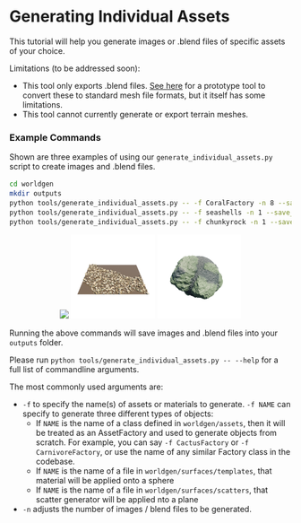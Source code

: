 # Generating Individual Assets

This tutorial will help you generate images or .blend files of specific assets of your choice.

Limitations (to be addressed soon): 
- This tool only exports .blend files. [See here](../infinigen/datagen/tools/export/README.md) for a prototype tool to convert these to standard mesh file formats, but it itself has some limitations. 
- This tool cannot currently generate or export terrain meshes.

### Example Commands

Shown are three examples of using our `generate_individual_assets.py` script to create images and .blend files.

```bash
cd worldgen
mkdir outputs
python tools/generate_individual_assets.py -- -f CoralFactory -n 8 --save_blend
python tools/generate_individual_assets.py -- -f seashells -n 1 --save_blend
python tools/generate_individual_assets.py -- -f chunkyrock -n 1 --save_blend
```

<p align="center">
  <img src="images/individual_assets/coral.png" width="150" />
  <img src="images/individual_assets/seashells.png" width="150" />
  <img src="images/individual_assets/chunkyrock.png" width="150" />
</p>

Running the above commands will save images and .blend files into your `outputs` folder.

Please run `python tools/generate_individual_assets.py -- --help` for a full list of commandline arguments.

The most commonly used arguments are:
- `-f` to specify the name(s) of assets or materials to generate. `-f NAME` can specify to generate three different types of objects:
   - If `NAME` is the name of a class defined in `worldgen/assets`, then it will be treated as an AssetFactory and used to generate objects from scratch. For example, you can say `-f CactusFactory` or `-f CarnivoreFactory`, or use the name of any similar Factory class in the codebase.
   - If `NAME` is the name of a file in `worldgen/surfaces/templates`, that material will be applied onto a sphere
   - If `NAME` is the name of a file in `worldgen/surfaces/scatters`, that scatter generator will be applied nto a plane
- `-n` adjusts the number of images / blend files to be generated.


